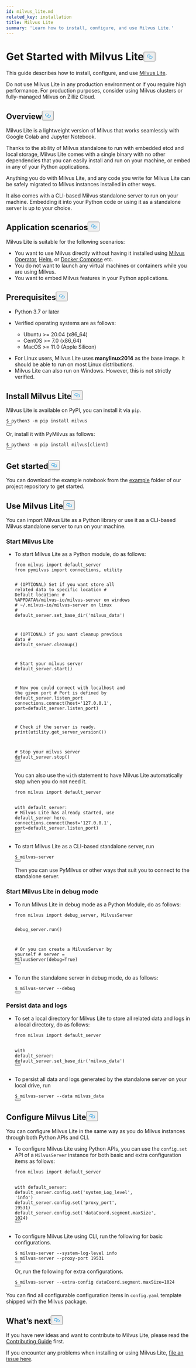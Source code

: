 ```yaml
---
id: milvus_lite.md
related_key: installation
title: Milvus Lite
summary: 'Learn how to install, configure, and use Milvus Lite.'
---
```

<h1 id="Get-Started-with-Milvus-Lite" class="common-anchor-header">Get Started with Milvus Lite<button data-href="#Get-Started-with-Milvus-Lite" class="anchor-icon" translate="no">
      <svg translate="no"
        aria-hidden="true"
        focusable="false"
        height="20"
        version="1.1"
        viewBox="0 0 16 16"
        width="16"
      >
        <path
          fill="#0092E4"
          fill-rule="evenodd"
          d="M4 9h1v1H4c-1.5 0-3-1.69-3-3.5S2.55 3 4 3h4c1.45 0 3 1.69 3 3.5 0 1.41-.91 2.72-2 3.25V8.59c.58-.45 1-1.27 1-2.09C10 5.22 8.98 4 8 4H4c-.98 0-2 1.22-2 2.5S3 9 4 9zm9-3h-1v1h1c1 0 2 1.22 2 2.5S13.98 12 13 12H9c-.98 0-2-1.22-2-2.5 0-.83.42-1.64 1-2.09V6.25c-1.09.53-2 1.84-2 3.25C6 11.31 7.55 13 9 13h4c1.45 0 3-1.69 3-3.5S14.5 6 13 6z"
        ></path>
      </svg>
    </button></h1><p>This guide describes how to install, configure, and use <a href="https://github.com/milvus-io/milvus-lite">Milvus Lite</a>.</p>
<div class="alert caution">
<p>Do not use Milvus Lite in any production environment or if you require high performance. For production purposes, consider using Milvus clusters or fully-managed Milvus on Zilliz Cloud.</p>
</div>
<h2 id="Overview" class="common-anchor-header">Overview<button data-href="#Overview" class="anchor-icon" translate="no">
      <svg translate="no"
        aria-hidden="true"
        focusable="false"
        height="20"
        version="1.1"
        viewBox="0 0 16 16"
        width="16"
      >
        <path
          fill="#0092E4"
          fill-rule="evenodd"
          d="M4 9h1v1H4c-1.5 0-3-1.69-3-3.5S2.55 3 4 3h4c1.45 0 3 1.69 3 3.5 0 1.41-.91 2.72-2 3.25V8.59c.58-.45 1-1.27 1-2.09C10 5.22 8.98 4 8 4H4c-.98 0-2 1.22-2 2.5S3 9 4 9zm9-3h-1v1h1c1 0 2 1.22 2 2.5S13.98 12 13 12H9c-.98 0-2-1.22-2-2.5 0-.83.42-1.64 1-2.09V6.25c-1.09.53-2 1.84-2 3.25C6 11.31 7.55 13 9 13h4c1.45 0 3-1.69 3-3.5S14.5 6 13 6z"
        ></path>
      </svg>
    </button></h2><p>Milvus Lite is a lightweight version of Milvus that works seamlessly with Google Colab and Jupyter Notebook.</p>
<p>Thanks to the ability of Milvus standalone to run with embedded etcd and local storage, Milvus Lite comes with a single binary with no other dependencies that you can easily install and run on your machine, or embed in any of your Python applications.</p>
<p>Anything you do with Milvus Lite, and any code you write for Milvus Lite can be safely migrated to Milvus instances installed in other ways.</p>
<p>It also comes with a CLI-based Milvus standalone server to run on your machine. Embedding it into your Python code or using it as a standalone server is up to your choice.</p>
<h2 id="Application-scenarios" class="common-anchor-header">Application scenarios<button data-href="#Application-scenarios" class="anchor-icon" translate="no">
      <svg translate="no"
        aria-hidden="true"
        focusable="false"
        height="20"
        version="1.1"
        viewBox="0 0 16 16"
        width="16"
      >
        <path
          fill="#0092E4"
          fill-rule="evenodd"
          d="M4 9h1v1H4c-1.5 0-3-1.69-3-3.5S2.55 3 4 3h4c1.45 0 3 1.69 3 3.5 0 1.41-.91 2.72-2 3.25V8.59c.58-.45 1-1.27 1-2.09C10 5.22 8.98 4 8 4H4c-.98 0-2 1.22-2 2.5S3 9 4 9zm9-3h-1v1h1c1 0 2 1.22 2 2.5S13.98 12 13 12H9c-.98 0-2-1.22-2-2.5 0-.83.42-1.64 1-2.09V6.25c-1.09.53-2 1.84-2 3.25C6 11.31 7.55 13 9 13h4c1.45 0 3-1.69 3-3.5S14.5 6 13 6z"
        ></path>
      </svg>
    </button></h2><p>Milvus Lite is suitable for the following scenarios:</p>
<ul>
<li>You want to use Milvus directly without having it installed using <a href="https://milvus.io/docs/install_standalone-operator.md">Milvus Operator</a>, <a href="https://milvus.io/docs/install_standalone-helm.md">Helm</a>, or <a href="https://milvus.io/docs/install_standalone-docker.md">Docker Compose</a> etc.</li>
<li>You do not want to launch any virtual machines or containers while you are using Milvus.</li>
<li>You want to embed Milvus features in your Python applications.</li>
</ul>
<h2 id="Prerequisites" class="common-anchor-header">Prerequisites<button data-href="#Prerequisites" class="anchor-icon" translate="no">
      <svg translate="no"
        aria-hidden="true"
        focusable="false"
        height="20"
        version="1.1"
        viewBox="0 0 16 16"
        width="16"
      >
        <path
          fill="#0092E4"
          fill-rule="evenodd"
          d="M4 9h1v1H4c-1.5 0-3-1.69-3-3.5S2.55 3 4 3h4c1.45 0 3 1.69 3 3.5 0 1.41-.91 2.72-2 3.25V8.59c.58-.45 1-1.27 1-2.09C10 5.22 8.98 4 8 4H4c-.98 0-2 1.22-2 2.5S3 9 4 9zm9-3h-1v1h1c1 0 2 1.22 2 2.5S13.98 12 13 12H9c-.98 0-2-1.22-2-2.5 0-.83.42-1.64 1-2.09V6.25c-1.09.53-2 1.84-2 3.25C6 11.31 7.55 13 9 13h4c1.45 0 3-1.69 3-3.5S14.5 6 13 6z"
        ></path>
      </svg>
    </button></h2><ul>
<li><p>Python 3.7 or later</p></li>
<li><p>Verified operating systems are as follows:</p>
<ul>
<li>Ubuntu &gt;= 20.04 (x86_64)</li>
<li>CentOS &gt;= 7.0 (x86_64)</li>
<li>MacOS &gt;= 11.0 (Apple Silicon)</li>
</ul></li>
</ul>
<div class="alert note">  
<ul>
<li>For Linux users, Milvus Lite uses <strong>manylinux2014</strong> as the base image. It should be able to run on most Linux distributions.</li>
<li>Milvus Lite can also run on Windows. However, this is not strictly verified.</li>
</ul>
</div>
<h2 id="Install-Milvus-Lite" class="common-anchor-header">Install Milvus Lite<button data-href="#Install-Milvus-Lite" class="anchor-icon" translate="no">
      <svg translate="no"
        aria-hidden="true"
        focusable="false"
        height="20"
        version="1.1"
        viewBox="0 0 16 16"
        width="16"
      >
        <path
          fill="#0092E4"
          fill-rule="evenodd"
          d="M4 9h1v1H4c-1.5 0-3-1.69-3-3.5S2.55 3 4 3h4c1.45 0 3 1.69 3 3.5 0 1.41-.91 2.72-2 3.25V8.59c.58-.45 1-1.27 1-2.09C10 5.22 8.98 4 8 4H4c-.98 0-2 1.22-2 2.5S3 9 4 9zm9-3h-1v1h1c1 0 2 1.22 2 2.5S13.98 12 13 12H9c-.98 0-2-1.22-2-2.5 0-.83.42-1.64 1-2.09V6.25c-1.09.53-2 1.84-2 3.25C6 11.31 7.55 13 9 13h4c1.45 0 3-1.69 3-3.5S14.5 6 13 6z"
        ></path>
      </svg>
    </button></h2><p>Milvus Lite is available on PyPI, you can install it via <code translate="no">pip</code>.</p>
<pre><code translate="no" class="language-shell">$ python3 -m pip install milvus
<button class="copy-code-btn"></button></code></pre>
<p>Or, install it with PyMilvus as follows:</p>
<pre><code translate="no" class="language-shell">$ python3 -m pip install milvus[client]
<button class="copy-code-btn"></button></code></pre>
<h2 id="Get-started" class="common-anchor-header">Get started<button data-href="#Get-started" class="anchor-icon" translate="no">
      <svg translate="no"
        aria-hidden="true"
        focusable="false"
        height="20"
        version="1.1"
        viewBox="0 0 16 16"
        width="16"
      >
        <path
          fill="#0092E4"
          fill-rule="evenodd"
          d="M4 9h1v1H4c-1.5 0-3-1.69-3-3.5S2.55 3 4 3h4c1.45 0 3 1.69 3 3.5 0 1.41-.91 2.72-2 3.25V8.59c.58-.45 1-1.27 1-2.09C10 5.22 8.98 4 8 4H4c-.98 0-2 1.22-2 2.5S3 9 4 9zm9-3h-1v1h1c1 0 2 1.22 2 2.5S13.98 12 13 12H9c-.98 0-2-1.22-2-2.5 0-.83.42-1.64 1-2.09V6.25c-1.09.53-2 1.84-2 3.25C6 11.31 7.55 13 9 13h4c1.45 0 3-1.69 3-3.5S14.5 6 13 6z"
        ></path>
      </svg>
    </button></h2><p>You can download the example notebook from the <a href="https://github.com/milvus-io/milvus-lite/tree/main/examples">example</a> folder of our project repository to get started.</p>
<h2 id="Use-Milvus-Lite" class="common-anchor-header">Use Milvus Lite<button data-href="#Use-Milvus-Lite" class="anchor-icon" translate="no">
      <svg translate="no"
        aria-hidden="true"
        focusable="false"
        height="20"
        version="1.1"
        viewBox="0 0 16 16"
        width="16"
      >
        <path
          fill="#0092E4"
          fill-rule="evenodd"
          d="M4 9h1v1H4c-1.5 0-3-1.69-3-3.5S2.55 3 4 3h4c1.45 0 3 1.69 3 3.5 0 1.41-.91 2.72-2 3.25V8.59c.58-.45 1-1.27 1-2.09C10 5.22 8.98 4 8 4H4c-.98 0-2 1.22-2 2.5S3 9 4 9zm9-3h-1v1h1c1 0 2 1.22 2 2.5S13.98 12 13 12H9c-.98 0-2-1.22-2-2.5 0-.83.42-1.64 1-2.09V6.25c-1.09.53-2 1.84-2 3.25C6 11.31 7.55 13 9 13h4c1.45 0 3-1.69 3-3.5S14.5 6 13 6z"
        ></path>
      </svg>
    </button></h2><p>You can import Milvus Lite as a Python library or use it as a CLI-based Milvus standalone server to run on your machine.</p>
<h3 id="Start-Milvus-Lite" class="common-anchor-header">Start Milvus Lite</h3><ul>
<li><p>To start Milvus Lite as a Python module, do as follows:</p>
<pre><code translate="no" class="language-python"><span class="hljs-keyword">from</span> milvus <span class="hljs-keyword">import</span> default_server
<span class="hljs-keyword">from</span> pymilvus <span class="hljs-keyword">import</span> connections, utility

<span class="hljs-comment"># (OPTIONAL) Set if you want store all related data to specific location</span>
<span class="hljs-comment"># Default location:</span>
<span class="hljs-comment">#   %APPDATA%/milvus-io/milvus-server on windows</span>
<span class="hljs-comment">#   ~/.milvus-io/milvus-server on linux</span>
<span class="hljs-comment"># default_server.set_base_dir(&#x27;milvus_data&#x27;)</span>

<span class="hljs-comment"># (OPTIONAL) if you want cleanup previous data</span>
<span class="hljs-comment"># default_server.cleanup()</span>

<span class="hljs-comment"># Start your milvus server</span>
default_server.start()

<span class="hljs-comment"># Now you could connect with localhost and the given port</span>
<span class="hljs-comment"># Port is defined by default_server.listen_port</span>
connections.connect(host=<span class="hljs-string">&#x27;127.0.0.1&#x27;</span>, port=default_server.listen_port)

<span class="hljs-comment"># Check if the server is ready.</span>
<span class="hljs-built_in">print</span>(utility.get_server_version())

<span class="hljs-comment"># Stop your milvus server</span>
default_server.stop()
<button class="copy-code-btn"></button></code></pre>
<p>You can also use the <code translate="no">with</code> statement to have Milvus Lite automatically stop when you do not need it.</p>
<pre><code translate="no" class="language-python"><span class="hljs-keyword">from</span> milvus <span class="hljs-keyword">import</span> default_server

<span class="hljs-keyword">with</span> default_server:
  <span class="hljs-comment"># Milvus Lite has already started, use default_server here.</span>
  connections.connect(host=<span class="hljs-string">&#x27;127.0.0.1&#x27;</span>, port=default_server.listen_port)
<button class="copy-code-btn"></button></code></pre></li>
<li><p>To start Milvus Lite as a CLI-based standalone server, run</p>
<pre><code translate="no" class="language-shell">$ milvus-server
<button class="copy-code-btn"></button></code></pre>
<p>Then you can use PyMilvus or other ways that suit you to connect to the standalone server.</p></li>
</ul>
<h3 id="Start-Milvus-Lite-in-debug-mode" class="common-anchor-header">Start Milvus Lite in debug mode</h3><ul>
<li><p>To run Milvus Lite in debug mode as a Python Module, do as follows:</p>
<pre><code translate="no" class="language-python"><span class="hljs-keyword">from</span> milvus <span class="hljs-keyword">import</span> debug_server, MilvusServer

debug_server.run()

<span class="hljs-comment"># Or you can create a MilvusServer by yourself</span>
<span class="hljs-comment"># server = MilvusServer(debug=True)</span>
<button class="copy-code-btn"></button></code></pre></li>
<li><p>To run the standalone server in debug mode, do as follows:</p>
<pre><code translate="no" class="language-shell">$ milvus-server --debug
<button class="copy-code-btn"></button></code></pre></li>
</ul>
<h3 id="Persist-data-and-logs" class="common-anchor-header">Persist data and logs</h3><ul>
<li><p>To set a local directory for Milvus Lite to store all related data and logs in a local directory, do as follows:</p>
<pre><code translate="no" class="language-python"><span class="hljs-keyword">from</span> milvus <span class="hljs-keyword">import</span> default_server

<span class="hljs-keyword">with</span> <span class="hljs-attr">default_server</span>:
  default_server.<span class="hljs-title function_">set_base_dir</span>(<span class="hljs-string">&#x27;milvus_data&#x27;</span>)
<button class="copy-code-btn"></button></code></pre></li>
<li><p>To persist all data and logs generated by the standalone server on your local drive, run</p>
<pre><code translate="no" class="language-shell">$ milvus-server --data milvus_data
<button class="copy-code-btn"></button></code></pre></li>
</ul>
<h2 id="Configure-Milvus-Lite" class="common-anchor-header">Configure Milvus Lite<button data-href="#Configure-Milvus-Lite" class="anchor-icon" translate="no">
      <svg translate="no"
        aria-hidden="true"
        focusable="false"
        height="20"
        version="1.1"
        viewBox="0 0 16 16"
        width="16"
      >
        <path
          fill="#0092E4"
          fill-rule="evenodd"
          d="M4 9h1v1H4c-1.5 0-3-1.69-3-3.5S2.55 3 4 3h4c1.45 0 3 1.69 3 3.5 0 1.41-.91 2.72-2 3.25V8.59c.58-.45 1-1.27 1-2.09C10 5.22 8.98 4 8 4H4c-.98 0-2 1.22-2 2.5S3 9 4 9zm9-3h-1v1h1c1 0 2 1.22 2 2.5S13.98 12 13 12H9c-.98 0-2-1.22-2-2.5 0-.83.42-1.64 1-2.09V6.25c-1.09.53-2 1.84-2 3.25C6 11.31 7.55 13 9 13h4c1.45 0 3-1.69 3-3.5S14.5 6 13 6z"
        ></path>
      </svg>
    </button></h2><p>You can configure Milvus Lite in the same way as you do Milvus instances through both Python APIs and CLI.</p>
<ul>
<li><p>To configure Milvus Lite using Python APIs, you can use the <code translate="no">config.set</code> API of a <code translate="no">MilvusServer</code> instance for both basic and extra configuration items as follows:</p>
<pre><code translate="no" class="language-python"><span class="hljs-keyword">from</span> milvus <span class="hljs-keyword">import</span> default_server

<span class="hljs-keyword">with</span> default_server:
  default_server.config.<span class="hljs-built_in">set</span>(<span class="hljs-string">&#x27;system_Log_level&#x27;</span>, <span class="hljs-string">&#x27;info&#x27;</span>)
  default_server.config.<span class="hljs-built_in">set</span>(<span class="hljs-string">&#x27;proxy_port&#x27;</span>, <span class="hljs-number">19531</span>)
  default_server.config.<span class="hljs-built_in">set</span>(<span class="hljs-string">&#x27;dataCoord.segment.maxSize&#x27;</span>, <span class="hljs-number">1024</span>)
<button class="copy-code-btn"></button></code></pre></li>
<li><p>To configure Milvus Lite using CLI, run the following for basic configurations.</p>
<pre><code translate="no" class="language-shell">$ milvus-server --system-log-level info
$ milvus-server --proxy-port 19531
<button class="copy-code-btn"></button></code></pre>
<p>Or, run the following for extra configurations.</p>
<pre><code translate="no" class="language-shell">$ milvus-server --extra-config dataCoord.segment.maxSize=1024
<button class="copy-code-btn"></button></code></pre></li>
</ul>
<p>You can find all configurable configuration items in <code translate="no">config.yaml</code> template shipped with the Milvus package.</p>
<h2 id="Whats-next" class="common-anchor-header">What’s next<button data-href="#Whats-next" class="anchor-icon" translate="no">
      <svg translate="no"
        aria-hidden="true"
        focusable="false"
        height="20"
        version="1.1"
        viewBox="0 0 16 16"
        width="16"
      >
        <path
          fill="#0092E4"
          fill-rule="evenodd"
          d="M4 9h1v1H4c-1.5 0-3-1.69-3-3.5S2.55 3 4 3h4c1.45 0 3 1.69 3 3.5 0 1.41-.91 2.72-2 3.25V8.59c.58-.45 1-1.27 1-2.09C10 5.22 8.98 4 8 4H4c-.98 0-2 1.22-2 2.5S3 9 4 9zm9-3h-1v1h1c1 0 2 1.22 2 2.5S13.98 12 13 12H9c-.98 0-2-1.22-2-2.5 0-.83.42-1.64 1-2.09V6.25c-1.09.53-2 1.84-2 3.25C6 11.31 7.55 13 9 13h4c1.45 0 3-1.69 3-3.5S14.5 6 13 6z"
        ></path>
      </svg>
    </button></h2><p>If you have new ideas and want to contribute to Milvus Lite, please read the <a href="https://github.com/milvus-io/milvus-lite/blob/main/CONTRIBUTING.md">Contributing Guide</a> first.</p>
<p>If you encounter any problems when installing or using Milvus Lite, <a href="https://github.com/milvus-io/milvus-lite/issues/new">file an issue here</a>.</p>
